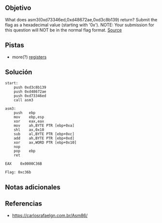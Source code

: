 ## Objetivo
What does asm3(0xd73346ed,0xd48672ae,0xd3c8b139) return? Submit the flag as a hexadecimal value (starting with '0x'). NOTE: Your submission for this question will NOT be in the normal flag format. [Source](https://jupiter.challenges.picoctf.org/static/17c5620fcffa388fe518d31cb4dd99a0/test.S)

## Pistas
- more(?) [registers](https://wiki.skullsecurity.org/index.php?title=Registers)

## Solución
```
start:
	push 0xd3c8b139
	push 0xd48672ae
	push 0xd73346ed
	call asm3
	
asm3:
    push   ebp
	mov    ebp,esp
	xor    eax,eax
	mov    ah,BYTE PTR [ebp+0xa]
	shl    ax,0x10
	sub    al,BYTE PTR [ebp+0xc]
	add    ah,BYTE PTR [ebp+0xd]
	xor    ax,WORD PTR [ebp+0x10]
	nop
	pop    ebp
	ret 

EAX    0x0000C36B

Flag: 0xc36b
```

## Notas adicionales


## Referencias
- https://carlosrafaelgn.com.br/Asm86/
